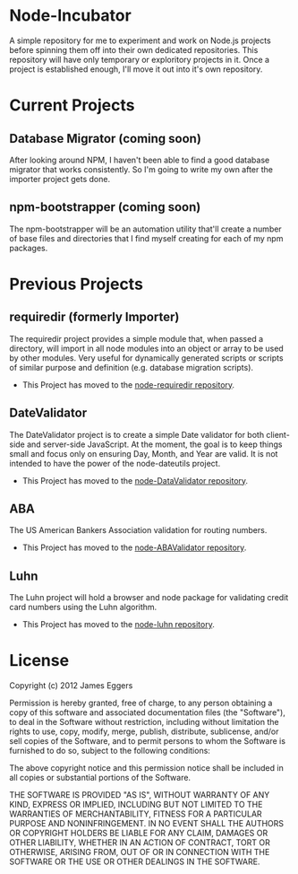 Node-Incubator
==============

A simple repository for me to experiment and work on Node.js projects before spinning them off into their own dedicated repositories.  This repository will have only temporary or exploritory projects in it.  Once a project is established enough, I'll move it out into it's own repository.

# Current Projects #

## Database Migrator (coming soon) ##

After looking around NPM, I haven't been able to find a good database migrator that works consistently.  So I'm going to write my own after the importer project gets done.

## npm-bootstrapper (coming soon) ##

The npm-bootstrapper will be an automation utility that'll create a number of base files and directories that I find myself creating for each of my npm packages.

# Previous Projects #

## requiredir (formerly Importer) ##

The requiredir project provides a simple module that, when passed a directory, will import in all node modules into an object or array to be used by other modules.  Very useful for dynamically generated scripts or scripts of similar purpose and definition (e.g. database migration scripts).

- This Project has moved to the [node-requiredir repository](https://github.com/JamesEggers1/node-requiredir).

## DateValidator ##

The DateValidator project is to create a simple Date validator for both client-side and server-side JavaScript. At the moment, the goal is to keep things small and focus only on ensuring Day, Month, and Year are valid.  It is not intended to have the power of the node-dateutils project.

- This Project has moved to the [node-DataValidator repository](https://github.com/JamesEggers1/node-DateValidator).

## ABA ##

The US American Bankers Association validation for routing numbers.

- This Project has moved to the [node-ABAValidator repository](https://github.com/JamesEggers1/node-ABAValidator).

## Luhn ##

The Luhn project will hold a browser and node package for validating credit card numbers using the Luhn algorithm.

- This Project has moved to the [node-luhn repository](https://github.com/JamesEggers1/node-luhn).

# License #

Copyright (c) 2012 James Eggers

Permission is hereby granted, free of charge, to any person obtaining a copy of this software and associated documentation files (the "Software"), to deal in the Software without restriction, including without limitation the rights to use, copy, modify, merge, publish, distribute, sublicense, and/or sell copies of the Software, and to permit persons to whom the Software is furnished to do so, subject to the following conditions:

The above copyright notice and this permission notice shall be included in all copies or substantial portions of the Software.

THE SOFTWARE IS PROVIDED "AS IS", WITHOUT WARRANTY OF ANY KIND, EXPRESS OR IMPLIED, INCLUDING BUT NOT LIMITED TO THE WARRANTIES OF MERCHANTABILITY, FITNESS FOR A PARTICULAR PURPOSE AND NONINFRINGEMENT. IN NO EVENT SHALL THE AUTHORS OR COPYRIGHT HOLDERS BE LIABLE FOR ANY CLAIM, DAMAGES OR OTHER LIABILITY, WHETHER IN AN ACTION OF CONTRACT, TORT OR OTHERWISE, ARISING FROM, OUT OF OR IN CONNECTION WITH THE SOFTWARE OR THE USE OR OTHER DEALINGS IN THE SOFTWARE.
